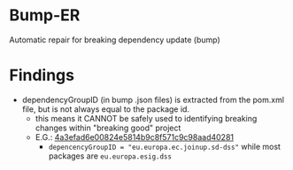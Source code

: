 # Bump-ER
Automatic repair for breaking dependency update (bump)

# Findings
- dependencyGroupID (in bump .json files) is extracted from the pom.xml file, but is not always equal to the package id.
  - this means it CANNOT be safely used to identifying breaking changes within "breaking good" project
  - E.G.: [4a3efad6e00824e5814b9c8f571c9c98aad40281](benchmarks/bump/repository/data/benchmark/4a3efad6e00824e5814b9c8f571c9c98aad40281.json)
    - `depencencyGroupID = "eu.europa.ec.joinup.sd-dss"` while most packages are `eu.europa.esig.dss`
